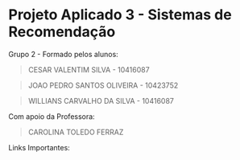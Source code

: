 # Projeto Aplicado 3 - Sistemas de Recomendação

Grupo 2 - Formado pelos alunos:
> CESAR VALENTIM SILVA - 10416087

> JOAO PEDRO SANTOS OLIVEIRA - 10423752

> WILLIANS CARVALHO DA SILVA - 10416087

Com apoio da Professora:
> CAROLINA TOLEDO FERRAZ

Links Importantes:
